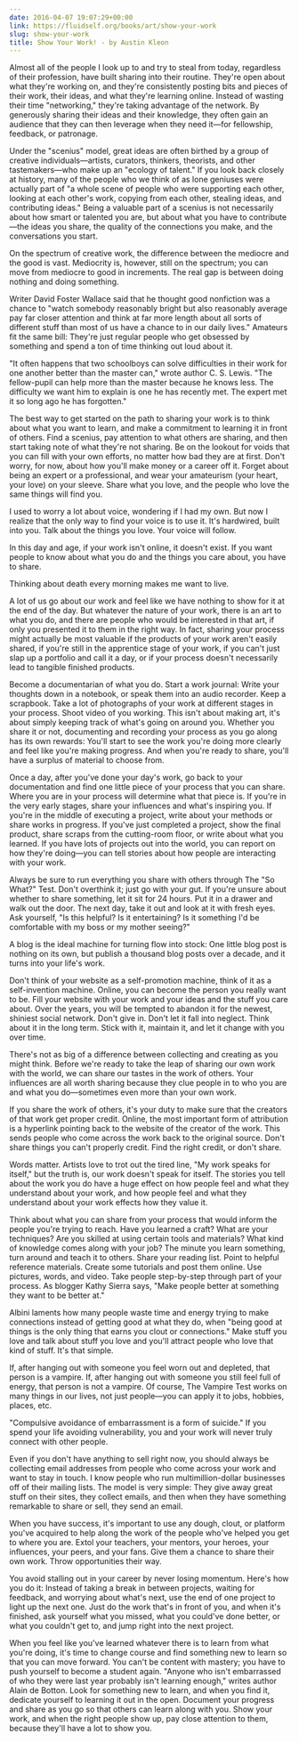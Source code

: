 ```yaml
---
date: 2016-04-07 19:07:29+00:00
link: https://fluidself.org/books/art/show-your-work
slug: show-your-work
title: Show Your Work! - by Austin Kleon
---
```


Almost all of the people I look up to and try to steal from today, regardless of their profession, have built sharing into their routine. They're open about what they're working on, and they're consistently posting bits and pieces of their work, their ideas, and what they're learning online. Instead of wasting their time "networking," they're taking advantage of the network. By generously sharing their ideas and their knowledge, they often gain an audience that they can then leverage when they need it—for fellowship, feedback, or patronage.

Under the "scenius" model, great ideas are often birthed by a group of creative individuals—artists, curators, thinkers, theorists, and other tastemakers—who make up an "ecology of talent." If you look back closely at history, many of the people who we think of as lone geniuses were actually part of "a whole scene of people who were supporting each other, looking at each other's work, copying from each other, stealing ideas, and contributing ideas." Being a valuable part of a scenius is not necessarily about how smart or talented you are, but about what you have to contribute—the ideas you share, the quality of the connections you make, and the conversations you start.

On the spectrum of creative work, the difference between the mediocre and the good is vast. Mediocrity is, however, still on the spectrum; you can move from mediocre to good in increments. The real gap is between doing nothing and doing something.

Writer David Foster Wallace said that he thought good nonfiction was a chance to "watch somebody reasonably bright but also reasonably average pay far closer attention and think at far more length about all sorts of different stuff than most of us have a chance to in our daily lives." Amateurs fit the same bill: They're just regular people who get obsessed by something and spend a ton of time thinking out loud about it.

"It often happens that two schoolboys can solve difficulties in their work for one another better than the master can," wrote author C. S. Lewis. "The fellow-pupil can help more than the master because he knows less. The difficulty we want him to explain is one he has recently met. The expert met it so long ago he has forgotten."

The best way to get started on the path to sharing your work is to think about what you want to learn, and make a commitment to learning it in front of others. Find a scenius, pay attention to what others are sharing, and then start taking note of what they're not sharing. Be on the lookout for voids that you can fill with your own efforts, no matter how bad they are at first. Don't worry, for now, about how you'll make money or a career off it. Forget about being an expert or a professional, and wear your amateurism (your heart, your love) on your sleeve. Share what you love, and the people who love the same things will find you.

I used to worry a lot about voice, wondering if I had my own. But now I realize that the only way to find your voice is to use it. It's hardwired, built into you. Talk about the things you love. Your voice will follow.

In this day and age, if your work isn't online, it doesn't exist. If you want people to know about what you do and the things you care about, you have to share.

Thinking about death every morning makes me want to live.

A lot of us go about our work and feel like we have nothing to show for it at the end of the day. But whatever the nature of your work, there is an art to what you do, and there are people who would be interested in that art, if only you presented it to them in the right way. In fact, sharing your process might actually be most valuable if the products of your work aren't easily shared, if you're still in the apprentice stage of your work, if you can't just slap up a portfolio and call it a day, or if your process doesn't necessarily lead to tangible finished products.

Become a documentarian of what you do. Start a work journal: Write your thoughts down in a notebook, or speak them into an audio recorder. Keep a scrapbook. Take a lot of photographs of your work at different stages in your process. Shoot video of you working. This isn't about making art, it's about simply keeping track of what's going on around you. Whether you share it or not, documenting and recording your process as you go along has its own rewards: You'll start to see the work you're doing more clearly and feel like you're making progress. And when you're ready to share, you'll have a surplus of material to choose from.

Once a day, after you've done your day's work, go back to your documentation and find one little piece of your process that you can share. Where you are in your process will determine what that piece is. If you're in the very early stages, share your influences and what's inspiring you. If you're in the middle of executing a project, write about your methods or share works in progress. If you've just completed a project, show the final product, share scraps from the cutting-room floor, or write about what you learned. If you have lots of projects out into the world, you can report on how they're doing—you can tell stories about how people are interacting with your work.

Always be sure to run everything you share with others through The "So What?" Test. Don't overthink it; just go with your gut. If you're unsure about whether to share something, let it sit for 24 hours. Put it in a drawer and walk out the door. The next day, take it out and look at it with fresh eyes. Ask yourself, "Is this helpful? Is it entertaining? Is it something I'd be comfortable with my boss or my mother seeing?"

A blog is the ideal machine for turning flow into stock: One little blog post is nothing on its own, but publish a thousand blog posts over a decade, and it turns into your life's work.

Don't think of your website as a self-promotion machine, think of it as a self-invention machine. Online, you can become the person you really want to be. Fill your website with your work and your ideas and the stuff you care about. Over the years, you will be tempted to abandon it for the newest, shiniest social network. Don't give in. Don't let it fall into neglect. Think about it in the long term. Stick with it, maintain it, and let it change with you over time.

There's not as big of a difference between collecting and creating as you might think. Before we're ready to take the leap of sharing our own work with the world, we can share our tastes in the work of others. Your influences are all worth sharing because they clue people in to who you are and what you do—sometimes even more than your own work.

If you share the work of others, it's your duty to make sure that the creators of that work get proper credit. Online, the most important form of attribution is a hyperlink pointing back to the website of the creator of the work. This sends people who come across the work back to the original source. Don't share things you can't properly credit. Find the right credit, or don't share.

Words matter. Artists love to trot out the tired line, "My work speaks for itself," but the truth is, our work doesn't speak for itself. The stories you tell about the work you do have a huge effect on how people feel and what they understand about your work, and how people feel and what they understand about your work effects how they value it.

Think about what you can share from your process that would inform the people you're trying to reach. Have you learned a craft? What are your techniques? Are you skilled at using certain tools and materials? What kind of knowledge comes along with your job? The minute you learn something, turn around and teach it to others. Share your reading list. Point to helpful reference materials. Create some tutorials and post them online. Use pictures, words, and video. Take people step-by-step through part of your process. As blogger Kathy Sierra says, "Make people better at something they want to be better at."

Albini laments how many people waste time and energy trying to make connections instead of getting good at what they do, when "being good at things is the only thing that earns you clout or connections." Make stuff you love and talk about stuff you love and you'll attract people who love that kind of stuff. It's that simple.

If, after hanging out with someone you feel worn out and depleted, that person is a vampire. If, after hanging out with someone you still feel full of energy, that person is not a vampire. Of course, The Vampire Test works on many things in our lives, not just people—you can apply it to jobs, hobbies, places, etc.

"Compulsive avoidance of embarrassment is a form of suicide." If you spend your life avoiding vulnerability, you and your work will never truly connect with other people.

Even if you don't have anything to sell right now, you should always be collecting email addresses from people who come across your work and want to stay in touch. I know people who run multimillion-dollar businesses off of their mailing lists. The model is very simple: They give away great stuff on their sites, they collect emails, and then when they have something remarkable to share or sell, they send an email.

When you have success, it's important to use any dough, clout, or platform you've acquired to help along the work of the people who've helped you get to where you are. Extol your teachers, your mentors, your heroes, your influences, your peers, and your fans. Give them a chance to share their own work. Throw opportunities their way.

You avoid stalling out in your career by never losing momentum. Here's how you do it: Instead of taking a break in between projects, waiting for feedback, and worrying about what's next, use the end of one project to light up the next one. Just do the work that's in front of you, and when it's finished, ask yourself what you missed, what you could've done better, or what you couldn't get to, and jump right into the next project.

When you feel like you've learned whatever there is to learn from what you're doing, it's time to change course and find something new to learn so that you can move forward. You can't be content with mastery; you have to push yourself to become a student again. "Anyone who isn't embarrassed of who they were last year probably isn't learning enough," writes author Alain de Botton. Look for something new to learn, and when you find it, dedicate yourself to learning it out in the open. Document your progress and share as you go so that others can learn along with you. Show your work, and when the right people show up, pay close attention to them, because they'll have a lot to show you.
